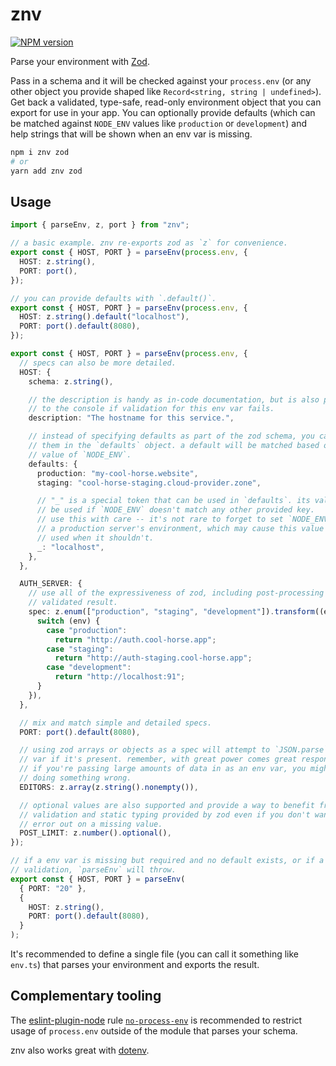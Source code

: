 # znv

<a href="https://www.npmjs.com/package/znv">
<img src="https://img.shields.io/npm/v/znv.svg?logo=npm" alt="NPM version" />
</a>

Parse your environment with [Zod](https://github.com/colinhacks/zod).

Pass in a schema and it will be checked against your `process.env` (or any other
object you provide shaped like `Record<string, string | undefined>`). Get back a
validated, type-safe, read-only environment object that you can export for use
in your app. You can optionally provide defaults (which can be matched against
`NODE_ENV` values like `production` or `development`) and help strings that will
be shown when an env var is missing.

```bash
npm i znv zod
# or
yarn add znv zod
```

<!--
## Why?

### Why do I need znv?
 -->

## Usage

```ts
import { parseEnv, z, port } from "znv";

// a basic example. znv re-exports zod as `z` for convenience.
export const { HOST, PORT } = parseEnv(process.env, {
  HOST: z.string(),
  PORT: port(),
});
```

```ts
// you can provide defaults with `.default()`.
export const { HOST, PORT } = parseEnv(process.env, {
  HOST: z.string().default("localhost"),
  PORT: port().default(8080),
});
```

```ts
export const { HOST, PORT } = parseEnv(process.env, {
  // specs can also be more detailed.
  HOST: {
    schema: z.string(),

    // the description is handy as in-code documentation, but is also printed
    // to the console if validation for this env var fails.
    description: "The hostname for this service.",

    // instead of specifying defaults as part of the zod schema, you can pass
    // them in the `defaults` object. a default will be matched based on the
    // value of `NODE_ENV`.
    defaults: {
      production: "my-cool-horse.website",
      staging: "cool-horse-staging.cloud-provider.zone",

      // "_" is a special token that can be used in `defaults`. its value will
      // be used if `NODE_ENV` doesn't match any other provided key.
      // use this with care -- it's not rare to forget to set `NODE_ENV` in
      // a production server's environment, which may cause this value to be
      // used when it shouldn't.
      _: "localhost",
    },
  },

  AUTH_SERVER: {
    // use all of the expressiveness of zod, including post-processing the
    // validated result.
    spec: z.enum(["production", "staging", "development"]).transform((env) => {
      switch (env) {
        case "production":
          return "http://auth.cool-horse.app";
        case "staging":
          return "http://auth-staging.cool-horse.app";
        case "development":
          return "http://localhost:91";
      }
    }),
  },

  // mix and match simple and detailed specs.
  PORT: port().default(8080),

  // using zod arrays or objects as a spec will attempt to `JSON.parse` the env
  // var if it's present. remember, with great power comes great responsibility!
  // if you're passing large amounts of data in as an env var, you might be
  // doing something wrong.
  EDITORS: z.array(z.string().nonempty()),

  // optional values are also supported and provide a way to benefit from the
  // validation and static typing provided by zod even if you don't want to
  // error out on a missing value.
  POST_LIMIT: z.number().optional(),
});
```

```ts
// if a env var is missing but required and no default exists, or if a var fails
// validation, `parseEnv` will throw.
export const { HOST, PORT } = parseEnv(
  { PORT: "20" },
  {
    HOST: z.string(),
    PORT: port().default(8080),
  }
);
```

It's recommended to define a single file (you can call it something like
`env.ts`) that parses your environment and exports the result.

## Complementary tooling

The [eslint-plugin-node](https://github.com/mysticatea/eslint-plugin-node) rule
[`no-process-env`](https://github.com/mysticatea/eslint-plugin-node/blob/master/docs/rules/no-process-env.md)
is recommended to restrict usage of `process.env` outside of the module that
parses your schema.

znv also works great with [dotenv](https://github.com/motdotla/dotenv).
